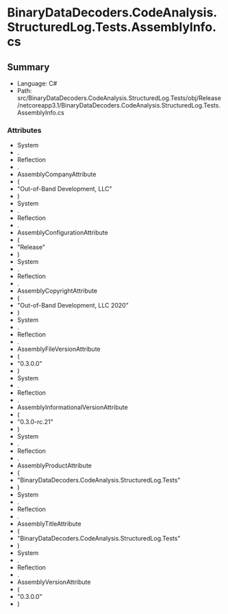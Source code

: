 ﻿# BinaryDataDecoders.CodeAnalysis.StructuredLog.Tests.AssemblyInfo.cs

## Summary

* Language: C#
* Path: src/BinaryDataDecoders.CodeAnalysis.StructuredLog.Tests/obj/Release/netcoreapp3.1/BinaryDataDecoders.CodeAnalysis.StructuredLog.Tests.AssemblyInfo.cs

### Attributes

 - System
 - .
 - Reflection
 - .
 - AssemblyCompanyAttribute
 - (
 - "Out-of-Band Development, LLC"
 - )
 - System
 - .
 - Reflection
 - .
 - AssemblyConfigurationAttribute
 - (
 - "Release"
 - )
 - System
 - .
 - Reflection
 - .
 - AssemblyCopyrightAttribute
 - (
 - "Out-of-Band Development, LLC 2020"
 - )
 - System
 - .
 - Reflection
 - .
 - AssemblyFileVersionAttribute
 - (
 - "0.3.0.0"
 - )
 - System
 - .
 - Reflection
 - .
 - AssemblyInformationalVersionAttribute
 - (
 - "0.3.0-rc.21"
 - )
 - System
 - .
 - Reflection
 - .
 - AssemblyProductAttribute
 - (
 - "BinaryDataDecoders.CodeAnalysis.StructuredLog.Tests"
 - )
 - System
 - .
 - Reflection
 - .
 - AssemblyTitleAttribute
 - (
 - "BinaryDataDecoders.CodeAnalysis.StructuredLog.Tests"
 - )
 - System
 - .
 - Reflection
 - .
 - AssemblyVersionAttribute
 - (
 - "0.3.0.0"
 - )

